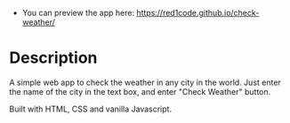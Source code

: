 - You can preview the app here: https://red1code.github.io/check-weather/

# Description

A simple web app to check the weather in any city in the world. Just enter the name of the city in the text box, and enter "Check Weather" button.

Built with HTML, CSS and vanilla Javascript.
